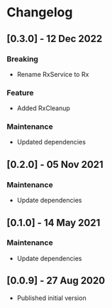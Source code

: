 # Changelog
## [0.3.0] - 12 Dec 2022
### Breaking 
- Rename RxService to Rx
### Feature
- Added RxCleanup
### Maintenance
 - Updated dependencies

## [0.2.0] - 05 Nov 2021
### Maintenance 
- Update dependencies

## [0.1.0] - 14 May 2021

### Maintenance 
- Update dependencies

## [0.0.9] - 27 Aug 2020

- Published initial version 

